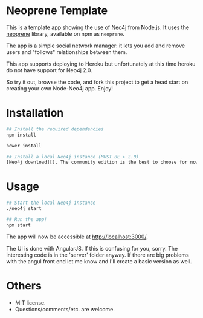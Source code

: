 # Neoprene Template

This is a template app showing the use of [Neo4j][] from Node.js. It uses the
[neoprene][] library, available on npm as `neoprene`.

The app is a simple social network manager: it lets you add and remove users
and "follows" relationships between them.

This app supports deploying to Heroku but unfortunately at this time heroku do not have support for Neo4j 2.0.

So try it out, browse the code, and fork this project to get a head start on
creating your own Node-Neo4j app. Enjoy!


# Installation

```bash
## Install the required dependencies
npm install

bower install

## Install a local Neo4j instance (MUST BE > 2.0)
[Neo4j download][]. The community edition is the best to choose for now.

```


# Usage

```bash
## Start the local Neo4j instance
./neo4j start

## Run the app!
npm start
```

The app will now be accessible at [http://localhost:3000/](http://localhost:3000/).

The UI is done with AngularJS. If this is confusing for you, sorry. The interesting code is in the 'server' folder anyway. If there are big problems with the angul front end let me know and I'll create a basic version as well.


# Others

- MIT license.
- Questions/comments/etc. are welcome.


[Neo4j]: http://www.neo4j.org/
[neoprene]: https://github.com/rorymadden/neoprene
[Neo4j download]: http://www.neo4j.org/download

